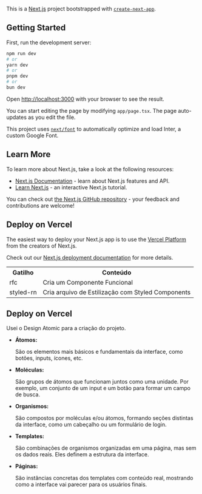 This is a [Next.js](https://nextjs.org/) project bootstrapped with [`create-next-app`](https://github.com/vercel/next.js/tree/canary/packages/create-next-app).

## Getting Started

First, run the development server:

```bash
npm run dev
# or
yarn dev
# or
pnpm dev
# or
bun dev
```

Open [http://localhost:3000](http://localhost:3000) with your browser to see the result.

You can start editing the page by modifying `app/page.tsx`. The page auto-updates as you edit the file.

This project uses [`next/font`](https://nextjs.org/docs/basic-features/font-optimization) to automatically optimize and load Inter, a custom Google Font.

## Learn More

To learn more about Next.js, take a look at the following resources:

- [Next.js Documentation](https://nextjs.org/docs) - learn about Next.js features and API.
- [Learn Next.js](https://nextjs.org/learn) - an interactive Next.js tutorial.

You can check out [the Next.js GitHub repository](https://github.com/vercel/next.js/) - your feedback and contributions are welcome!

## Deploy on Vercel

The easiest way to deploy your Next.js app is to use the [Vercel Platform](https://vercel.com/new?utm_medium=default-template&filter=next.js&utm_source=create-next-app&utm_campaign=create-next-app-readme) from the creators of Next.js.

Check out our [Next.js deployment documentation](https://nextjs.org/docs/deployment) for more details.

<table>
    <tr>
        <th>
            Gatilho
        </th>
        <th>
            Conteúdo
        </th>
    </tr>
    <tr>
        <td>rfc</td>
        <td>Cria um Componente Funcional</td>
    </tr>
    <tr>
        <td>styled-rn</td>
        <td>Cria arquivo de Estilização com Styled Components</td>
    </tr>
</table>

## Deploy on Vercel
Usei o Design Atomic para a criação do projeto.
<ul>
    <li><strong>Átomos:</strong><p>São os elementos mais básicos e fundamentais da interface, como botões, inputs, ícones, etc.</p></li>
    <li><strong>Moléculas:</strong><p>São grupos de átomos que funcionam juntos como uma unidade. Por exemplo, um conjunto de um input e um botão para formar um campo de busca.</p></li>
    <li><strong>Organismos:</strong><p>São compostos por moléculas e/ou átomos, formando seções distintas da interface, como um cabeçalho ou um formulário de login.</p></li>
    <li><strong>Templates:</strong><p>São combinações de organismos organizadas em uma página, mas sem os dados reais. Eles definem a estrutura da interface.</p></li>
    <li><strong>Páginas:</strong><p>São instâncias concretas dos templates com conteúdo real, mostrando como a interface vai parecer para os usuários finais.</p></li>
</ul>